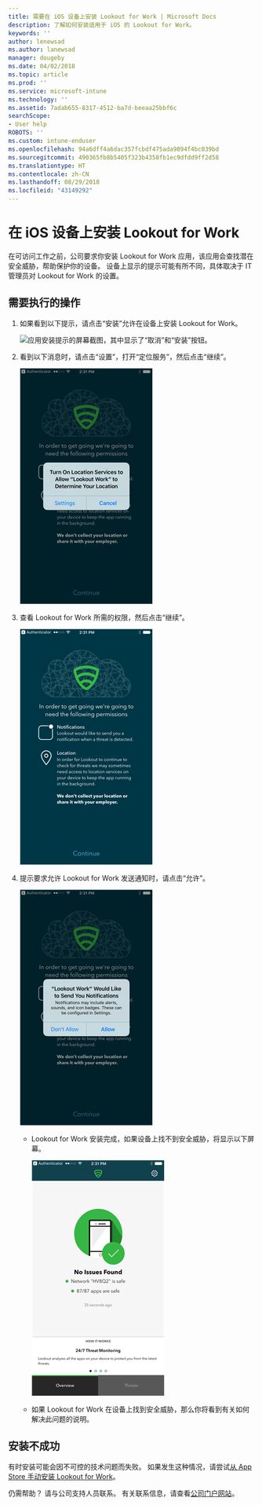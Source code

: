 ```yaml
---
title: 需要在 iOS 设备上安装 Lookout for Work | Microsoft Docs
description: 了解如何安装适用于 iOS 的 Lookout for Work。
keywords: ''
author: lenewsad
ms.author: lanewsad
manager: dougeby
ms.date: 04/02/2018
ms.topic: article
ms.prod: ''
ms.service: microsoft-intune
ms.technology: ''
ms.assetid: 7adab655-8317-4512-ba7d-beeaa25bbf6c
searchScope:
- User help
ROBOTS: ''
ms.custom: intune-enduser
ms.openlocfilehash: 94a6dff4a6dac357fcbdf475ada9894f4bc039bd
ms.sourcegitcommit: 490365fb8b5405f323b4358fb1ec9dfdd9ff2d58
ms.translationtype: HT
ms.contentlocale: zh-CN
ms.lasthandoff: 08/29/2018
ms.locfileid: "43149292"
---
```

# <a name="install-lookout-for-work-on-your-ios-device"></a>在 iOS 设备上安装 Lookout for Work


在可访问工作之前，公司要求你安装 Lookout for Work 应用，该应用会查找潜在安全威胁，帮助保护你的设备。 设备上显示的提示可能有所不同，具体取决于 IT 管理员对 Lookout for Work 的设置。


## <a name="what-you-need-to-do"></a>需要执行的操作

1.  如果看到以下提示，请点击“安装”允许在设备上安装 Lookout for Work。

      ![应用安装提示的屏幕截图，其中显示了“取消”和“安装”按钮。](/intune-user-help/media/ios-mts-install-app-request-after-1804.png)

2. 看到以下消息时，请点击“设置”，打开“定位服务”，然后点击“继续”。

      ![依次点击“设置”、“定位服务”](./media/ios-lfw-allow-location-services.png)

3. 查看 Lookout for Work 所需的权限，然后点击“继续”。

      ![现已连接到 Lookout for Work](./media/ios-lfw-permissions-lookout-needs.png)

4. 提示要求允许 Lookout for Work 发送通知时，请点击“允许”。

     ![依次点击“设置”、“定位服务”](./media/ios-lfw-allow-notifications.png)

   * Lookout for Work 安装完成，如果设备上找不到安全威胁，将显示以下屏幕。

     ![Lookout for Work 未找到任何安全威胁](./media/ios-lfw-no-threats-found.png)

   * 如果 Lookout for Work 在设备上找到安全威胁，那么你将看到有关如何解决此问题的说明。

## <a name="if-the-installation-doesnt-work"></a>安装不成功

有时安装可能会因不可控的技术问题而失败。 如果发生这种情况，请尝试[从 App Store 手动安装 Lookout for Work](https://itunes.apple.com/app/lookout-for-work/id997193468)。

仍需帮助？ 请与公司支持人员联系。 有关联系信息，请查看[公司门户网站](https://go.microsoft.com/fwlink/?linkid=2010980)。

